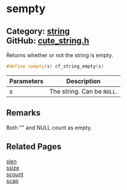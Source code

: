 [](../header.md ':include')

# sempty

Category: [string](https://github.com/RandyGaul/cute_framework/blob/master/docs/api_reference?id=string)  
GitHub: [cute_string.h](https://github.com/RandyGaul/cute_framework/blob/master/include/cute_string.h)  
---

Returns whether or not the string is empty.

```cpp
#define sempty(s) cf_string_empty(s)
```

Parameters | Description
--- | ---
s | The string. Can be `NULL`.

## Remarks

Both "" and NULL count as empty.

## Related Pages

[slen](https://github.com/RandyGaul/cute_framework/blob/master/docs/string/slen.md)  
[ssize](https://github.com/RandyGaul/cute_framework/blob/master/docs/string/ssize.md)  
[scount](https://github.com/RandyGaul/cute_framework/blob/master/docs/string/scount.md)  
[scap](https://github.com/RandyGaul/cute_framework/blob/master/docs/string/scap.md)  
